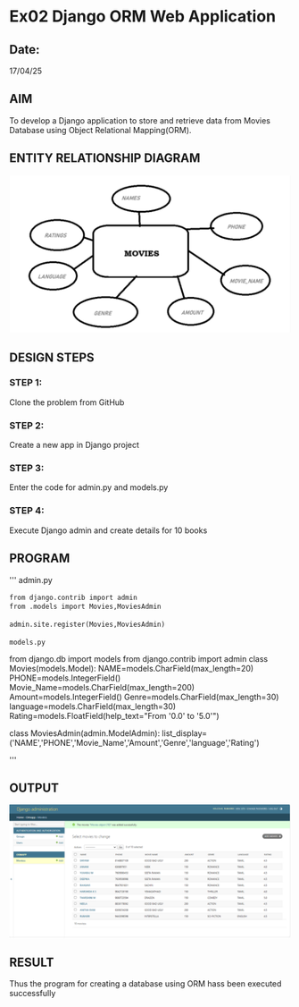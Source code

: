 # Ex02 Django ORM Web Application
## Date: 
17/04/25
## AIM
To develop a Django application to store and retrieve data from Movies Database using Object Relational Mapping(ORM).

## ENTITY RELATIONSHIP DIAGRAM
![alt text](<Screenshot 2025-04-17 221532.png>)


## DESIGN STEPS

### STEP 1:
Clone the problem from GitHub

### STEP 2:
Create a new app in Django project

### STEP 3:
Enter the code for admin.py and models.py

### STEP 4:
Execute Django admin and create details for 10 books

## PROGRAM
'''
admin.py

    from django.contrib import admin
    from .models import Movies,MoviesAdmin

    admin.site.register(Movies,MoviesAdmin)
    
    models.py
from django.db import models
from django.contrib import admin
class Movies(models.Model):
    NAME=models.CharField(max_length=20)
    PHONE=models.IntegerField()
    Movie_Name=models.CharField(max_length=200)
    Amount=models.IntegerField()
    Genre=models.CharField(max_length=30)
    language=models.CharField(max_length=30)
    Rating=models.FloatField(help_text="From '0.0' to '5.0'")
    

class MoviesAdmin(admin.ModelAdmin):
    list_display=('NAME','PHONE','Movie_Name','Amount','Genre','language','Rating')

'''

## OUTPUT
![alt text](<Screenshot 2025-04-17 215604.png>)

## RESULT
Thus the program for creating a database using ORM hass been executed successfully
